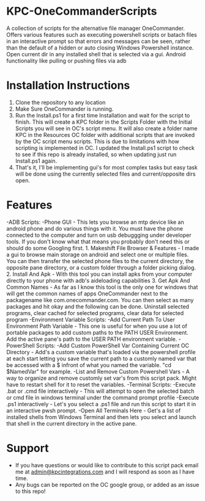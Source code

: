 # KPC-OneCommanderScripts
A collection of scripts for the alternative file manager OneCommander. Offers various features such as executing powershell scripts or batach files in an interactive prompt so that errors and messages can be seen, rather than the default of a hidden or auto closing Windows Powershell instance. Open current dir in any installed shell that is selected via a gui. Android functionality like pulling or pushing files via adb
# Installation Instructions
1. Clone the repository to any location
2. Make Sure OneCommander is running.
3. Run the Install.ps1 for a first time Installation and wait for the script to finish. This will create a KPC folder in the Scripts Folder with the Initial Scripts you will see in OC's script menu. It will also create a folder name KPC in the Resources OC folder with additional scripts that are invoked by the OC script menu scripts. This is due to limitations with how scripting is implemented in OC. I updated the Install.ps1 script to check to see if this repo is already installed, so when updating just run Install.ps1 again.
4. That's it, I'll be implementing gui's for most complex tasks but easy task will be done using the currently selected files and current/opposite dirs open.
# Features
-ADB Scripts:
  -Phone GUI - This lets you browse an mtp device like an android phone and do various things with it. You must have the phone connected to the computer and turn on usb debuggging under developer tools. If you don't know what that means you probably don't need this or should do some Googling first.
    1. Makeshift File Browser & Features - I made a gui to browse main storage on android and select one or multiple files. You can then transfer the selected phone files to the current directory, the opposite pane directory, or a custom folder through a folder picking dialog.
    2. Install And Apk - With this tool you can install apks from your computer directly to your phone with adb's aideloading capabilities
    3. Get Apk And Common Names - As far as I know this tool is the only one for windows that will get the common names of apps OneCommander next to the packagename like com.onecommander.com. You can then select as many packages and hit okay and the following can be done. Uninstall selected programs, clear cached for selected programs, clear data for selected program
-Environment Variable Scripts:
  -Add Current Path To User Environment Path Variable - This one is useful for when you use a lot of portable packages to add custom paths to the PATH USER Environment. Add the active pane's path to the USER PATH environment variable.
-PowerShell Scripts:
  -Add Custom PowerShell Var Containing Current OC Directory - Add's a custom variable that's loaded via the powershell profile at each start letting you save the current path to a customly named var that be accessed with a $ infront of what you named the variable. "cd $NamedVar" for example.
  -List and Remove Custom Powershell Vars - A way to organize and remove customly set var's from this script pack. Might have to restart shell for it to reset the variables. 
-Terminal Scripts:
  -Execute .bat or .cmd file interactively - This will attempt to open the selected batch or cmd file in windows terminal under the command prompt profile
  -Execute .ps1 interactively - Let's you select a .ps1 file and run this script to start it in an interactive pwsh prompt.
  -Open All Terminals Here - Get's a list of installed shells from Windows Terminal and then lets you select and launch that shell in the current directory in the active pane.
# Support
- If you have questions or would like to contribute to this script pack email me at admin@kpcintegrations.com and I will respond as soon as I have time.
- Any bugs can be reported on the OC google group, or added as an issue to this repo!
